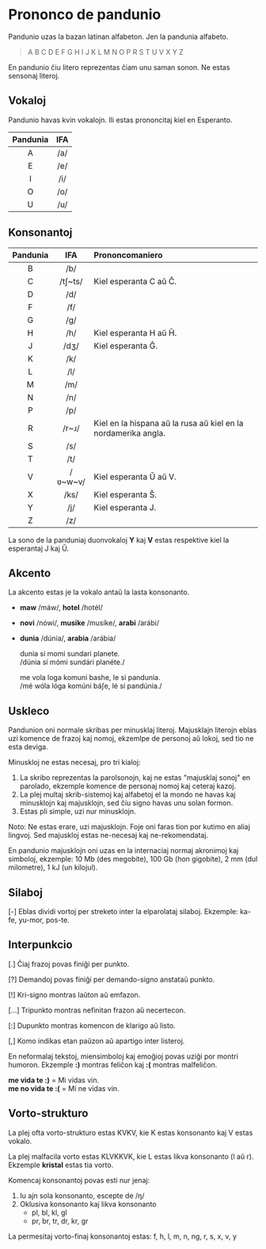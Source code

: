 # Prononco de pandunio

Pandunio uzas la bazan latinan alfabeton.
Jen la pandunia alfabeto.

> A B C D E F G H I J K L M N O P R S T U V X Y Z

En pandunio ĉiu litero reprezentas ĉiam unu saman sonon.
Ne estas sensonaj literoj.

## Vokaloj

Pandunio havas kvin vokalojn.
Ili estas prononcitaj kiel en Esperanto.

| Pandunia | IFA  |
|:--------:|:----:|
| A        | /a/  |
| E        | /e/  |
| I        | /i/  |
| O        | /o/  |
| U        | /u/  |

## Konsonantoj

| Pandunia | IFA  | Prononcomaniero |
|:--------:|:----:|:---------------------|
| B        | /b/  | |
| C        | /tʃ~ts/ | Kiel esperanta C aŭ Ĉ. |
| D        | /d/  | |
| F        | /f/  | |
| G        | /g/  | |
| H        | /h/  | Kiel esperanta H aŭ Ĥ. |
| J        | /dʒ/ | Kiel esperanta Ĝ. |
| K        | /k/  | |
| L        | /l/  | |
| M        | /m/  | |
| N        | /n/  | |
| P        | /p/  | |
| R        |/r~ɹ/ | Kiel en la hispana aŭ la rusa aŭ kiel en la nordamerika angla. |
| S        | /s/  | |
| T        | /t/  | |
| V        | /ʋ~w~v/ | Kiel esperanta Ŭ aŭ V. |
| X        | /ks/ | Kiel esperanta Ŝ. |
| Y        | /j/  | Kiel esperanta J. |
| Z        | /z/  | |

La sono de la panduniaj duonvokaloj **Y** kaj **V** estas respektive kiel la esperantaj J kaj Ŭ.

## Akcento

La akcento estas je la vokalo antaŭ la lasta konsonanto.

- **maw** /máw/, **hotel** /hotél/
- **novi** /nówi/, **musike** /musíke/, **arabi** /arábi/
- **dunia** /dúnia/, **arabia** /arábia/

     dunia si momi sundari planete.  
    /dúnia sí mómi sundári planéte./

     me vola loga komuni bashe, le si pandunia.  
    /mé wóla lóga komúni báʃe, lé sí pandúnia./


## Uskleco

Pandunion oni normale skribas per minusklaj literoj.  Majusklajn literojn eblas
uzi komence de frazoj kaj nomoj, ekzemlpe de personoj aŭ lokoj, sed tio ne esta
deviga.

Minuskloj ne estas necesaj, pro tri kialoj:

1. La skribo reprezentas la parolsonojn, kaj ne estas "majusklaj sonoj" en
   parolado, ekzemple komence de personaj nomoj kaj ceteraj kazoj.
2. La plej multaj skrib-sistemoj kaj alfabetoj el la mondo ne havas kaj
   minusklojn kaj majusklojn, sed ĉiu signo havas unu solan formon.
3. Estas pli simple, uzi nur minusklojn.

Noto: Ne estas erare, uzi majusklojn. Foje oni faras tion por kutimo en aliaj
lingvoj. Sed majuskloj estas ne-necesaj kaj ne-rekomendataj.

En pandunio majusklojn oni uzas en la internaciaj normaj akronimoj kaj
simboloj, ekzemple: 10 Mb (des megobite), 100 Gb (hon gigobite), 2 mm (dul
milometre), 1 kJ (un kilojul).

## Silaboj

[-] Eblas dividi vortoj per streketo inter la elparolataj silaboj. Ekzemple:
ka-fe, yu-mor, pos-te.

## Interpunkcio

[.] Ĉiaj frazoj povas finiĝi per punkto.

[?] Demandoj povas finiĝi per demando-signo anstataŭ punkto.

[!] Kri-signo montras laŭton aŭ emfazon.

[...] Tripunkto montras nefinitan frazon aŭ necertecon.

[:] Dupunkto montras komencon de klarigo aŭ listo.

[,] Komo indikas etan paŭzon aŭ apartigo inter listeroj.

En neformalaj tekstoj, miensimboloj kaj emoĝioj povas uziĝi por montri humoron.
Ekzemple **:)** montras feliĉon kaj **:(** montras malfeliĉon.

**me vida te :)**
= Mi vidas vin.  
**me no vida te :(**
= Mi ne vidas vin.


## Vorto-strukturo

La plej ofta vorto-strukturo estas KVKV, kie K estas konsonanto kaj V estas vokalo.

La plej malfacila vorto estas KLVKKVK, kie L estas likva konsonanto (l aŭ r).
Ekzemple **kristal** estas tia vorto.

Komencaj konsonantoj povas esti nur jenaj:

1. Iu ajn sola konsonanto, escepte de /ŋ/
2. Oklusiva konsonanto kaj likva konsonanto
    - pl, bl, kl, gl
    - pr, br, tr, dr, kr, gr

La permesitaj vorto-finaj konsonantoj estas:
f, h, l, m, n, ng, r, s, x, v, y

